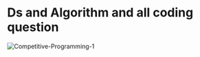 # Ds and Algorithm and all coding question
![Competitive-Programming-1](https://user-images.githubusercontent.com/57915384/202915996-f90e060e-b6e2-4750-836a-b2bd906e3e50.jpg)

